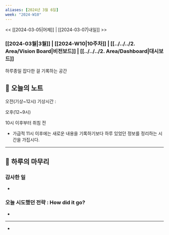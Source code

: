 ```yaml
---
aliases: [2024년 3월 6일]
week: "2024-W10"
---
```

<< [[2024-03-05|어제]] | [[2024-03-07|내일]] >>
### [[2024-03월|3월]]  |  [[2024-W10|10주차]]  | [[../../../2. Area/Vision Board|비전보드]] | [[../../../2. Area/Dashboard|대시보드]] 


하루종일 잡다한 걸 기록하는 공간

## 📝 오늘의 노트

오전(기상~12시)
기상시간 : 




오후(12~9시)



10시 이후부터 취침 전
- 가급적 11시 이후에는 새로운 내용을 기록하기보다 하루 있었던 정보를 정리하는 시간을 가집시다.



---
## 🌃  하루의 마무리


### 감사한 일
- 

### 오늘 시도했던 전략 : How did it go?
- 


---



+